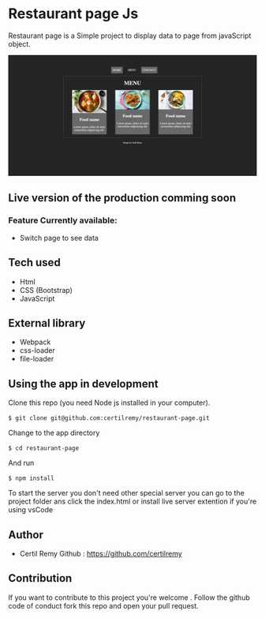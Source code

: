 #  Restaurant page Js
Restaurant page is a Simple project to display data to page from javaScript object. 

<p align="center">
    <img src="final.png">
</p>

## Live version of the production comming soon


### Feature Currently available:

* Switch page to see data

## Tech used 
* Html
* CSS (Bootstrap)
* JavaScript

## External library 

* Webpack
* css-loader
* file-loader


## Using the app in development 
Clone this repo (you need Node js installed in your computer).
```
$ git clone git@github.com:certilremy/restaurant-page.git
```

 Change to the app directory 
 
 ```
$ cd restaurant-page
 ```

   And run 

```
$ npm install 
```

To start the server you don't need other special server you can go to the project folder ans click the index.html or install live server extention if you're using vsCode

## Author 

* Certil Remy    Github : https://github.com/certilremy
## Contribution 

If you want to contribute to this project you're welcome .
Follow the github code of conduct fork this repo and open your pull request. 
